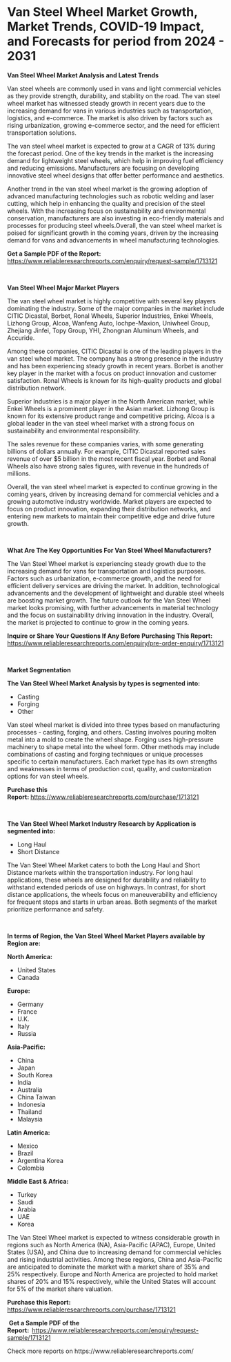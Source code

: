 <p><h1>Van Steel Wheel Market Growth, Market Trends, COVID-19 Impact, and Forecasts for period from 2024 - 2031</h1></p><p><strong>Van Steel Wheel Market Analysis and Latest Trends</strong></p>
<p><p>Van steel wheels are commonly used in vans and light commercial vehicles as they provide strength, durability, and stability on the road. The van steel wheel market has witnessed steady growth in recent years due to the increasing demand for vans in various industries such as transportation, logistics, and e-commerce. The market is also driven by factors such as rising urbanization, growing e-commerce sector, and the need for efficient transportation solutions.</p><p>The van steel wheel market is expected to grow at a CAGR of 13% during the forecast period. One of the key trends in the market is the increasing demand for lightweight steel wheels, which help in improving fuel efficiency and reducing emissions. Manufacturers are focusing on developing innovative steel wheel designs that offer better performance and aesthetics.</p><p>Another trend in the van steel wheel market is the growing adoption of advanced manufacturing technologies such as robotic welding and laser cutting, which help in enhancing the quality and precision of the steel wheels. With the increasing focus on sustainability and environmental conservation, manufacturers are also investing in eco-friendly materials and processes for producing steel wheels.Overall, the van steel wheel market is poised for significant growth in the coming years, driven by the increasing demand for vans and advancements in wheel manufacturing technologies.</p></p>
<p><strong>Get a Sample PDF of the Report:&nbsp;</strong> <a href="https://www.reliableresearchreports.com/enquiry/request-sample/1713121">https://www.reliableresearchreports.com/enquiry/request-sample/1713121</a></p>
<p>&nbsp;</p>
<p><strong>Van Steel Wheel Major Market Players</strong></p>
<p><p>The van steel wheel market is highly competitive with several key players dominating the industry. Some of the major companies in the market include CITIC Dicastal, Borbet, Ronal Wheels, Superior Industries, Enkei Wheels, Lizhong Group, Alcoa, Wanfeng Auto, Iochpe-Maxion, Uniwheel Group, Zhejiang Jinfei, Topy Group, YHI, Zhongnan Aluminum Wheels, and Accuride.</p><p>Among these companies, CITIC Dicastal is one of the leading players in the van steel wheel market. The company has a strong presence in the industry and has been experiencing steady growth in recent years. Borbet is another key player in the market with a focus on product innovation and customer satisfaction. Ronal Wheels is known for its high-quality products and global distribution network.</p><p>Superior Industries is a major player in the North American market, while Enkei Wheels is a prominent player in the Asian market. Lizhong Group is known for its extensive product range and competitive pricing. Alcoa is a global leader in the van steel wheel market with a strong focus on sustainability and environmental responsibility.</p><p>The sales revenue for these companies varies, with some generating billions of dollars annually. For example, CITIC Dicastal reported sales revenue of over $5 billion in the most recent fiscal year. Borbet and Ronal Wheels also have strong sales figures, with revenue in the hundreds of millions.</p><p>Overall, the van steel wheel market is expected to continue growing in the coming years, driven by increasing demand for commercial vehicles and a growing automotive industry worldwide. Market players are expected to focus on product innovation, expanding their distribution networks, and entering new markets to maintain their competitive edge and drive future growth.</p></p>
<p>&nbsp;</p>
<p><strong>What Are The Key Opportunities For Van Steel Wheel Manufacturers?</strong></p>
<p><p>The Van Steel Wheel market is experiencing steady growth due to the increasing demand for vans for transportation and logistics purposes. Factors such as urbanization, e-commerce growth, and the need for efficient delivery services are driving the market. In addition, technological advancements and the development of lightweight and durable steel wheels are boosting market growth. The future outlook for the Van Steel Wheel market looks promising, with further advancements in material technology and the focus on sustainability driving innovation in the industry. Overall, the market is projected to continue to grow in the coming years.</p></p>
<p><strong>Inquire or Share Your Questions If Any Before Purchasing This Report:</strong> <a href="https://www.reliableresearchreports.com/enquiry/pre-order-enquiry/1713121">https://www.reliableresearchreports.com/enquiry/pre-order-enquiry/1713121</a></p>
<p>&nbsp;</p>
<p><strong>Market Segmentation</strong></p>
<p><strong>The Van Steel Wheel Market Analysis by types is segmented into:</strong></p>
<p><ul><li>Casting</li><li>Forging</li><li>Other</li></ul></p>
<p><p>Van steel wheel market is divided into three types based on manufacturing processes - casting, forging, and others. Casting involves pouring molten metal into a mold to create the wheel shape. Forging uses high-pressure machinery to shape metal into the wheel form. Other methods may include combinations of casting and forging techniques or unique processes specific to certain manufacturers. Each market type has its own strengths and weaknesses in terms of production cost, quality, and customization options for van steel wheels.</p></p>
<p><strong>Purchase this Report:&nbsp;</strong><a href="https://www.reliableresearchreports.com/purchase/1713121">https://www.reliableresearchreports.com/purchase/1713121</a></p>
<p>&nbsp;</p>
<p><strong>The Van Steel Wheel Market Industry Research by Application is segmented into:</strong></p>
<p><ul><li>Long Haul</li><li>Short Distance</li></ul></p>
<p><p>The Van Steel Wheel Market caters to both the Long Haul and Short Distance markets within the transportation industry. For long haul applications, these wheels are designed for durability and reliability to withstand extended periods of use on highways. In contrast, for short distance applications, the wheels focus on maneuverability and efficiency for frequent stops and starts in urban areas. Both segments of the market prioritize performance and safety.</p></p>
<p>&nbsp;</p>
<p><strong>In terms of Region, the Van Steel Wheel Market Players available by Region are:</strong></p>
<p>
    <p> <strong> North America: </strong>
        <ul>
            <li>United States</li>
            <li>Canada</li>
        </ul>
        </p> 
    <p> <strong> Europe: </strong>
        <ul>
            <li>Germany</li>
            <li>France</li>
            <li>U.K.</li>
            <li>Italy</li>
            <li>Russia</li>
        </ul>
        </p> 
    <p> <strong> Asia-Pacific: </strong>
        <ul>
            <li>China</li>
            <li>Japan</li>
            <li>South Korea</li>
            <li>India</li>
            <li>Australia</li>
            <li>China Taiwan</li>
            <li>Indonesia</li>
            <li>Thailand</li>
            <li>Malaysia</li>
        </ul>
        </p> 
    <p> <strong> Latin America: </strong>
        <ul>
            <li>Mexico</li>
            <li>Brazil</li>
            <li>Argentina Korea</li>
            <li>Colombia</li>
        </ul>
        </p> 
    <p> <strong> Middle East & Africa: </strong>
        <ul>
            <li>Turkey</li>
            <li>Saudi</li>
            <li>Arabia</li>
            <li>UAE</li>
            <li>Korea</li>
        </ul>
    </p>
    </p>
<p><p>The Van Steel Wheel market is expected to witness considerable growth in regions such as North America (NA), Asia-Pacific (APAC), Europe, United States (USA), and China due to increasing demand for commercial vehicles and rising industrial activities. Among these regions, China and Asia-Pacific are anticipated to dominate the market with a market share of 35% and 25% respectively. Europe and North America are projected to hold market shares of 20% and 15% respectively, while the United States will account for 5% of the market share valuation.</p></p>
<p><strong>Purchase this Report: </strong><a href="https://www.reliableresearchreports.com/purchase/1713121">https://www.reliableresearchreports.com/purchase/1713121</a></p>
<p>&nbsp;<strong>Get a Sample PDF of the Report:&nbsp;&nbsp;</strong><a href="https://www.reliableresearchreports.com/enquiry/request-sample/1713121">https://www.reliableresearchreports.com/enquiry/request-sample/1713121</a></p>
<p><strong></strong></p>
<p>Check more reports on https://www.reliableresearchreports.com/</p>